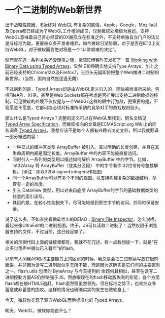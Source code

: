 # 一个二进制的Web新世界

出于战略性原因，IE始终对 [WebGL](http://www.khronos.org/webgl/) 有复杂的感情。Apple，Google，Mozilla以及Opera都已经成为了WebGL工作组的成员，仅剩微软处境极为尴尬。支持WebGL意味着自己苦心经营的DX被孤立在标准之外，不支持单独自立门户的话又是与标准为敌，更要被众多开发者唾弃，如今微软日渐势弱，对于是否在IE10上支持WebGL，对于微软而言绝对将是一个“非常艰难的决定”。

然而就在这一系列关系还没理清之际，微软IE博客昨天发布了一篇 [Working with Binary Data using Typed Arrays](http://blogs.msdn.com/b/ie/archive/2011/12/01/working-with-binary-data-using-typed-arrays.aspx)，显然IE10将确实地支持Type Arrays，加上之前已经支持的Chrome12以及Firefox7，三巨头无疑即将把整个Web推进二进制的新世界。（当然，国内自然是遥遥无期）

不过讽刺的是，Typed Arrays却是由WebGL定义引入的，随后被标准所采纳，包括FileAPI、XHR，甚至是Web Sockets都在考虑是否扩展以支持二进制数据的控制。可见微软的处境不仅仅是与一个WebGL这样的眼中钉为敌，更重要的是，不管愿意不愿意，它都可能必须对标准所采纳的竞争对手的游戏规则低头。

那么什么是Typed Arrays？完整的定义可以在WebGL里找到，同名文档见 [Typed Array Specification](http://www.khronos.org/registry/typedarray/specs/latest/)，而微软指向的文章是ECMAScript.org Wiki上的同名词条 [Typed Arrays](http://wiki.ecmascript.org/doku.php?id=strawman:typed_arrays)，我想应该不是每个人都有兴趣去浏览文档，所以我就翻译一部分概述内容：

- 一种显式的缓冲区类型 ArrayBuffer 被引入。其以明确的长度创建，并且在其生命周期内都是固定长度。ArrayBuffer 中的内容不能被直接访问。
- 同时引入一系列的类型用以描述如何解析 ArrayBuffer 中的字节。比如，Int32Array 将 ArrayBuffer（或其分区段） 中的字节看作 32位带符号整数解析。（译注：即以32bit signed integers作视图）
- 同一个ArrayBuffer可以有多个不同的视图，以支持构建复杂的数据结构，尽管有一定的难度。
- 引入 DataView 类型，用以对来自底层 ArrayBuffer的字节的基础数据类型的任意的索引读写。
- 其目的是，在较小性能损失下，尽可能地做到原生字节的访问，并同时保证安全。

说了这么多，不如直接看微软给出的DEMO：[Binary File Inspector](http://ie.microsoft.com/testdrive/HTML5/TypedArrays/)，怎么说呢，看起来像UltraEdit的二进制视图。终于，JS可以读取二进制了！当然仅限于浏览器支持的文件，不过当前，这已经足够了。

相关的示例代码上面的链接里都有，我就不在冗述。有一点我想提一下，就是“在众多讨伐声中貌似已入暮年”的flash。

以前有人问我AS和JS主要能力上的区别的时候，我总是会把二进制读写放在很前面讲，并非因为读写二进制就似乎无所不能，而是因为这确实是它们间的主要区别之一。flash.utils 包里的 ByteArray 与今天提到的 命题何其相似，甚至在读写二进制控制方面AS仍然略强于JS，然放眼现在的flash移动版失利的形势，各个方面flash都在被HTML5追赶。flash虽然强虽然领先，但在标准之势下，也难挡众多蓄意或非蓄意的围攻。这样的情况也确确实实的发生在微软身上：

今天，微软你实现了源自WebGL而后标准化的  Typed Arrays。

明天，WebGL，微软你能说不么？
